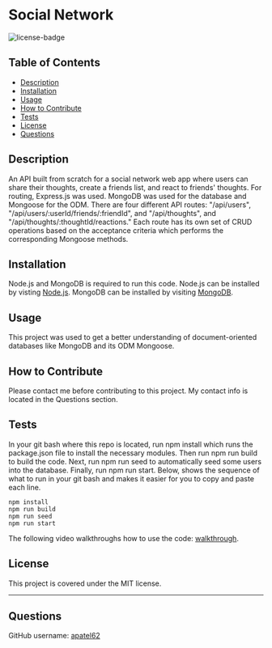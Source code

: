 # Social Network

![license-badge](https://img.shields.io/badge/MIT_License-01a6ff)

## Table of Contents

- [Description](#description)
- [Installation](#installation)
- [Usage](#usage)
- [How to Contribute](#how-to-contribute)
- [Tests](#tests)
- [License](#license)
- [Questions](#questions)

## Description

An API built from scratch for a social network web app where users can share their thoughts, create a friends list, and react to friends' thoughts. For routing, Express.js was used. MongoDB was used for the database and Mongoose for the ODM. There are four different API routes: "/api/users", "/api/users/:userId/friends/:friendId", and "/api/thoughts", and "/api/thoughts/:thoughtId/reactions." Each route has its own set of CRUD operations based on the acceptance criteria which performs the corresponding Mongoose methods.

## Installation

Node.js and MongoDB is required to run this code. Node.js can be installed by visting [Node.js](https://nodejs.org/en). MongoDB can be installed by visiting [MongoDB](https://www.mongodb.com/).

## Usage

This project was used to get a better understanding of document-oriented databases like MongoDB and its ODM Mongoose. 

## How to Contribute

Please contact me before contributing to this project. My contact info is located in the Questions section.

## Tests

In your git bash where this repo is located, run npm install which runs the package.json file to install the necessary modules. Then run npm run build to build the code. Next, run npm run seed to automatically seed some users into the database. Finally, run npm run start. Below, shows the sequence of what to run in your git bash and makes it easier for you to copy and paste each line.

```
npm install
npm run build
npm run seed
npm run start
```

The following video walkthroughs how to use the code: [walkthrough](https://drive.google.com/file/d/1HuYZTlJf6E2D2-eL1ahtmP-TKbyqVAnm/view?usp=sharing).

## License

This project is covered under the MIT license.

---

## Questions

GitHub username: [apatel62](https://github.com/apatel62) <br>
